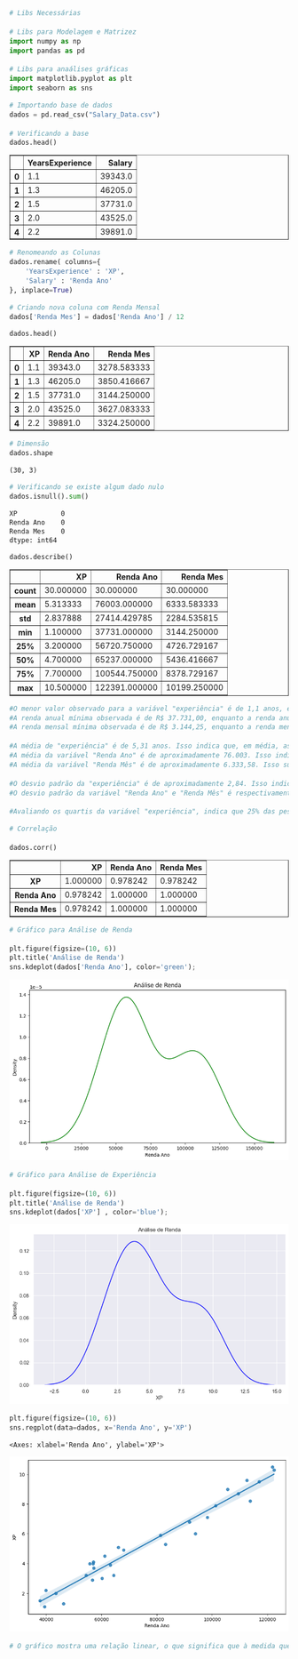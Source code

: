 ```python
# Libs Necessárias

# Libs para Modelagem e Matrizez
import numpy as np
import pandas as pd

# Libs para anaálises gráficas
import matplotlib.pyplot as plt
import seaborn as sns
```


```python
# Importando base de dados
dados = pd.read_csv("Salary_Data.csv")

# Verificando a base
dados.head()
```




<div>
<style scoped>
    .dataframe tbody tr th:only-of-type {
        vertical-align: middle;
    }

    .dataframe tbody tr th {
        vertical-align: top;
    }

    .dataframe thead th {
        text-align: right;
    }
</style>
<table border="1" class="dataframe">
  <thead>
    <tr style="text-align: right;">
      <th></th>
      <th>YearsExperience</th>
      <th>Salary</th>
    </tr>
  </thead>
  <tbody>
    <tr>
      <th>0</th>
      <td>1.1</td>
      <td>39343.0</td>
    </tr>
    <tr>
      <th>1</th>
      <td>1.3</td>
      <td>46205.0</td>
    </tr>
    <tr>
      <th>2</th>
      <td>1.5</td>
      <td>37731.0</td>
    </tr>
    <tr>
      <th>3</th>
      <td>2.0</td>
      <td>43525.0</td>
    </tr>
    <tr>
      <th>4</th>
      <td>2.2</td>
      <td>39891.0</td>
    </tr>
  </tbody>
</table>
</div>




```python
# Renomeando as Colunas
dados.rename( columns={
    'YearsExperience' : 'XP',
    'Salary' : 'Renda Ano'
}, inplace=True)
```


```python
# Criando nova coluna com Renda Mensal
dados['Renda Mes'] = dados['Renda Ano'] / 12
```


```python
dados.head()
```




<div>
<style scoped>
    .dataframe tbody tr th:only-of-type {
        vertical-align: middle;
    }

    .dataframe tbody tr th {
        vertical-align: top;
    }

    .dataframe thead th {
        text-align: right;
    }
</style>
<table border="1" class="dataframe">
  <thead>
    <tr style="text-align: right;">
      <th></th>
      <th>XP</th>
      <th>Renda Ano</th>
      <th>Renda Mes</th>
    </tr>
  </thead>
  <tbody>
    <tr>
      <th>0</th>
      <td>1.1</td>
      <td>39343.0</td>
      <td>3278.583333</td>
    </tr>
    <tr>
      <th>1</th>
      <td>1.3</td>
      <td>46205.0</td>
      <td>3850.416667</td>
    </tr>
    <tr>
      <th>2</th>
      <td>1.5</td>
      <td>37731.0</td>
      <td>3144.250000</td>
    </tr>
    <tr>
      <th>3</th>
      <td>2.0</td>
      <td>43525.0</td>
      <td>3627.083333</td>
    </tr>
    <tr>
      <th>4</th>
      <td>2.2</td>
      <td>39891.0</td>
      <td>3324.250000</td>
    </tr>
  </tbody>
</table>
</div>




```python
# Dimensão
dados.shape
```




    (30, 3)




```python
# Verificando se existe algum dado nulo
dados.isnull().sum()
```




    XP           0
    Renda Ano    0
    Renda Mes    0
    dtype: int64




```python
dados.describe()
```




<div>
<style scoped>
    .dataframe tbody tr th:only-of-type {
        vertical-align: middle;
    }

    .dataframe tbody tr th {
        vertical-align: top;
    }

    .dataframe thead th {
        text-align: right;
    }
</style>
<table border="1" class="dataframe">
  <thead>
    <tr style="text-align: right;">
      <th></th>
      <th>XP</th>
      <th>Renda Ano</th>
      <th>Renda Mes</th>
    </tr>
  </thead>
  <tbody>
    <tr>
      <th>count</th>
      <td>30.000000</td>
      <td>30.000000</td>
      <td>30.000000</td>
    </tr>
    <tr>
      <th>mean</th>
      <td>5.313333</td>
      <td>76003.000000</td>
      <td>6333.583333</td>
    </tr>
    <tr>
      <th>std</th>
      <td>2.837888</td>
      <td>27414.429785</td>
      <td>2284.535815</td>
    </tr>
    <tr>
      <th>min</th>
      <td>1.100000</td>
      <td>37731.000000</td>
      <td>3144.250000</td>
    </tr>
    <tr>
      <th>25%</th>
      <td>3.200000</td>
      <td>56720.750000</td>
      <td>4726.729167</td>
    </tr>
    <tr>
      <th>50%</th>
      <td>4.700000</td>
      <td>65237.000000</td>
      <td>5436.416667</td>
    </tr>
    <tr>
      <th>75%</th>
      <td>7.700000</td>
      <td>100544.750000</td>
      <td>8378.729167</td>
    </tr>
    <tr>
      <th>max</th>
      <td>10.500000</td>
      <td>122391.000000</td>
      <td>10199.250000</td>
    </tr>
  </tbody>
</table>
</div>




```python
#O menor valor observado para a variável "experiência" é de 1,1 anos, enquanto o maior valor observado é de 10,5 anos.
#A renda anual mínima observada é de R$ 37.731,00, enquanto a renda anual máxima é de R$ 122.391,00.
#A renda mensal mínima observada é de R$ 3.144,25, enquanto a renda mensal máxima é de R$ 10.199,25.

#A média de "experiência" é de 5,31 anos. Isso indica que, em média, as pessoas possuem uma experiência de trabalho de cerca de 5 anos e 4 meses.
#A média da variável "Renda Ano" é de aproximadamente 76.003. Isso indica que, em média, as pessoas têm uma renda anual de cerca de R$ 76.003,00.
#A média da variável "Renda Mês" é de aproximadamente 6.333,58. Isso sugere que, em média, as pessoas têm uma renda mensal de cerca de R$ 6.333,58.

#O desvio padrão da "experiência" é de aproximadamente 2,84. Isso indica que a dispersão dos dados em relação à média é relativamente baixa, isso indica que a experiência de trabalho das pessoas varia pouco em relação à média.
#O desvio padrão da variável "Renda Ano" e "Renda Mês" é respectivamente R$ 27.414,43 e R$ 2.284,54. Isso indica que a dispersão dos dados em relação à média é relativamente alta, sugerindo que as rendas anuais das pessoas variam consideravelmente em relação à média.

#Avaliando os quartis da variável "experiência", indica que 25% das pessoas têm uma experiência de trabalho inferior a 3,2 anos, 50% têm uma experiência inferior a 4,7 anos e 75% têm uma experiência inferior a 7,7 anos.
```


```python
# Correlação

dados.corr()
```




<div>
<style scoped>
    .dataframe tbody tr th:only-of-type {
        vertical-align: middle;
    }

    .dataframe tbody tr th {
        vertical-align: top;
    }

    .dataframe thead th {
        text-align: right;
    }
</style>
<table border="1" class="dataframe">
  <thead>
    <tr style="text-align: right;">
      <th></th>
      <th>XP</th>
      <th>Renda Ano</th>
      <th>Renda Mes</th>
    </tr>
  </thead>
  <tbody>
    <tr>
      <th>XP</th>
      <td>1.000000</td>
      <td>0.978242</td>
      <td>0.978242</td>
    </tr>
    <tr>
      <th>Renda Ano</th>
      <td>0.978242</td>
      <td>1.000000</td>
      <td>1.000000</td>
    </tr>
    <tr>
      <th>Renda Mes</th>
      <td>0.978242</td>
      <td>1.000000</td>
      <td>1.000000</td>
    </tr>
  </tbody>
</table>
</div>




```python
# Gráfico para Análise de Renda

plt.figure(figsize=(10, 6))
plt.title('Análise de Renda')
sns.kdeplot(dados['Renda Ano'], color='green');
```


    
![png](output_10_0.png)
    



```python
# Gráfico para Análise de Experiência

plt.figure(figsize=(10, 6))
plt.title('Análise de Renda')
sns.kdeplot(dados['XP'] , color='blue');
```


    
![png](output_11_0.png)
    



```python
plt.figure(figsize=(10, 6))
sns.regplot(data=dados, x='Renda Ano', y='XP')
```




    <Axes: xlabel='Renda Ano', ylabel='XP'>




    
![png](output_12_1.png)
    



```python
# O gráfico mostra uma relação linear, o que significa que à medida que a experiência da pessoa aumenta, seu salário também aumenta.
```
